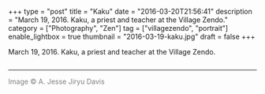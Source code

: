 +++
type = "post"
title = "Kaku"
date = "2016-03-20T21:56:41"
description = "March 19, 2016. Kaku, a priest and teacher at the Village Zendo."
category = ["Photography", "Zen"]
tag = ["villagezendo", "portrait"]
enable_lightbox = true
thumbnail = "2016-03-19-kaku.jpg"
draft = false
+++

<p>March 19, 2016. Kaku, a priest and teacher at the Village Zendo.</p>
<p><img alt="" src="2016-03-19-kaku.jpg" /></p>
<hr />
<p><span style="color: gray">Image &copy; A. Jesse Jiryu Davis</span></p>
